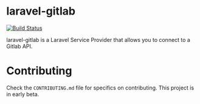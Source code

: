 laravel-gitlab
==============

[![Build Status](https://travis-ci.org/groupm7/laravel-gitlab.svg?branch=master)](https://travis-ci.org/groupm7/laravel-gitlab)

laravel-gitlab is a Laravel Service Provider that allows you to connect to a
Gitlab API.

# Contributing
Check the `CONTRIBUTING.md` file for specifics on contributing. This project is in
early beta.
